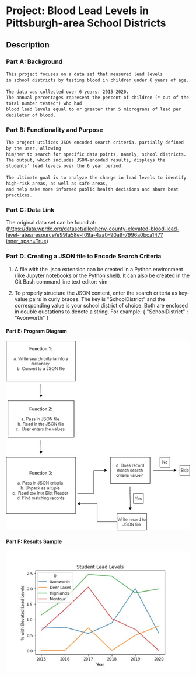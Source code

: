 # Project: Blood Lead Levels in Pittsburgh-area School Districts 

## Description 
 
### Part A: Background

    This project focuses on a data set that measured lead levels
    in school districts by testing blood in children under 6 years of age.
    
    The data was collected over 6 years: 2015-2020. 
    The annual percentages represent the percent of children (* out of the total number tested*) who had 
    blood lead levels equal to or greater than 5 micrograms of lead per decileter of blood.

### Part B: Functionality and Purpose

    The project utilizes JSON encoded search criteria, partially defined by the user, allowing
    him/her to search for specific data points, namely, school districts. 
    The output, which includes JSON-encoded results, displays the students' lead levels over the 6 year period. 
    
    The ultimate goal is to analyze the change in lead levels to identify high-risk areas, as well as safe areas,
    and help make more informed public health decisions and share best practices.  

### Part C: Data Link

   The original data set can be found at: (https://data.wprdc.org/dataset/allegheny-county-elevated-blood-lead-level-rates/resource/e99fa58e-f09a-4aa0-90a9-7996a0bca147?inner_span=True)
    
### Part D: Creating a JSON file to Encode Search Criteria 

   1. A file with the .json extension can be created in a Python environment (like Jupyter notebooks or the Python shell). 
   It can also be created in the Git Bash command line text editor: vim
   
   2. To properly structure the JSON content, enter the search criteria as key-value pairs in curly braces.
   The key is "SchoolDistrict" and the corresponding value is your school district of choice. Both are enclosed
   in double quotations to denote a string. 
For example: { "SchoolDistrict" : "Avonworth" }

#### Part E: Program Diagram
![Lead Levels Program Diagram.io](/School_Lead_Levels_Project/Lead_Dia.jpg "Lead Program Diagram")


#### Part F: Results Sample
![graph results sample.io](School_Lead_Levels_Project/Student_lead.jpg "Results Sample")
